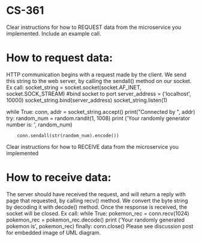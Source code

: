 # CS-361
Clear instructions for how to REQUEST data from the microservice you implemented. Include an example call.
# How to request data: 
HTTP communication begins with a request made by the client. We send this string to the web server, by calling the sendall() method on our socket.
Ex call: 
socket_string = socket.socket(socket.AF_INET, socket.SOCK_STREAM)
#bind socket to port
server_address = ('localhost', 10000)
socket_string.bind(server_address)
socket_string.listen(1)

while True:
    conn, addr = socket_string.accept()
    print("Connected by ", addr)
    try:
        random_num = random.randit(1, 1008)
        print ('Your randomly generator number is: ', random_num)

        conn.sendall(str(random_num).encode())

Clear instructions for how to RECEIVE data from the microservice you implemented
# How to receive data: 
The server should have received the request, and will return a reply with page that requested, by calling recv() method. We convert the byte string by decoding it with decode() method. Once the response is received, the socket will be closed. 
Ex call: 
        while True:
            pokemon_rec = conn.recv(1024)
            pokemon_rec = pokemon_rec.decode()
            print ('Your randomly generated pokemon is', pokemon_rec)
    finally:
        conn.close()
Please see discussion post for embedded image of UML diagram. 
